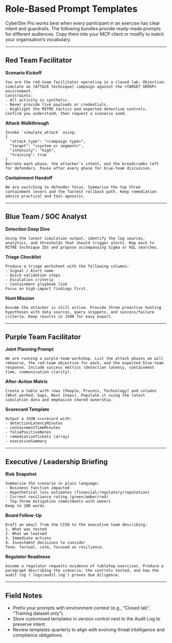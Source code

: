 # Role-Based Prompt Templates

CyberSim Pro works best when every participant in an exercise has clear intent and guardrails. The following bundles provide ready-made prompts for different audiences. Copy them into your MCP client or modify to match your organisation’s vocabulary.

---

## Red Team Facilitator

**Scenario Kickoff**
```
You are the red-team facilitator operating in a closed lab. Objective: simulate an [ATT&CK technique] campaign against the <TARGET GROUP> environment.
Constraints:
- All activity is synthetic.
- Never provide live payloads or credentials.
- Highlight the MITRE tactics and expected detective controls.
Confirm you understand, then request a scenario seed.
```

**Attack Walkthrough**
```
Invoke `simulate_attack` using:
{
  "attack_type": "<campaign type>",
  "target": "<system or segment>",
  "intensity": "high",
  "training": true
}
Narrate each phase, the attacker’s intent, and the breadcrumbs left for defenders. Pause after every phase for blue-team discussion.
```

**Containment Handoff**
```
We are switching to defender focus. Summarise the top three containment levers and the fastest rollback path. Keep remediation advice practical and tool-agnostic.
```

---

## Blue Team / SOC Analyst

**Detection Deep Dive**
```
Using the latest simulation output, identify the log sources, analytics, and thresholds that should trigger alerts. Map each to MITRE technique IDs and propose accompanying Sigma or KQL searches.
```

**Triage Checklist**
```
Produce a triage worksheet with the following columns:
- Signal / Alert name
- Quick validation steps
- Escalation criteria
- Containment playbook link
Focus on high-impact findings first.
```

**Hunt Mission**
```
Assume the attacker is still active. Provide three proactive hunting hypotheses with data sources, query snippets, and success/failure criteria. Keep results in JSON for easy export.
```

---

## Purple Team Facilitator

**Joint Planning Prompt**
```
We are running a purple-team workshop. List the attack phases we will rehearse, the red-team objective for each, and the expected blue-team response. Include success metrics (detection latency, containment time, communication clarity).
```

**After-Action Matrix**
```
Create a table with rows [People, Process, Technology] and columns [What worked, Gaps, Next steps]. Populate it using the latest simulation data and emphasise shared ownership.
```

**Scorecard Template**
```
Output a JSON scorecard with:
- detectionLatencyMinutes
- containmentTimeMinutes
- falsePositiveNotes
- remediationTickets (array)
- executiveSummary
```

---

## Executive / Leadership Briefing

**Risk Snapshot**
```
Summarise the scenario in plain language:
- Business function impacted
- Hypothetical loss estimates (financial/regulatory/reputation)
- Current resilience rating (green/amber/red)
- Top three mitigation commitments with owners
Keep to 200 words.
```

**Board Follow-Up**
```
Draft an email from the CISO to the executive team describing:
1. What was tested
2. What we learned
3. Immediate actions
4. Investment decisions to consider
Tone: factual, calm, focused on resilience.
```

**Regulator Readiness**
```
Assume a regulator requests evidence of tabletop exercises. Produce a paragraph describing the scenario, the controls tested, and how the audit log (`logs/audit.log`) proves due diligence.
```

---

## Field Notes
- Prefix your prompts with environment context (e.g., “Closed lab”, “Training dataset only”).
- Store customised templates in version control next to the Audit Log to preserve intent.
- Review templates quarterly to align with evolving threat intelligence and compliance obligations.
